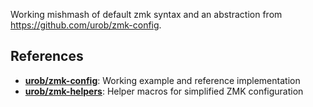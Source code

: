 Working mishmash of default zmk syntax and an abstraction from https://github.com/urob/zmk-config. 

## References

- **[urob/zmk-config](https://github.com/urob/zmk-config)**: Working example and reference implementation
- **[urob/zmk-helpers](https://github.com/urob/zmk-helpers)**: Helper macros for simplified ZMK configuration
